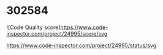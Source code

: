 # 302584


![Code Quality score]https://www.code-inspector.com/project/24995/score/svg


https://www.code-inspector.com/project/24995/status/svg
